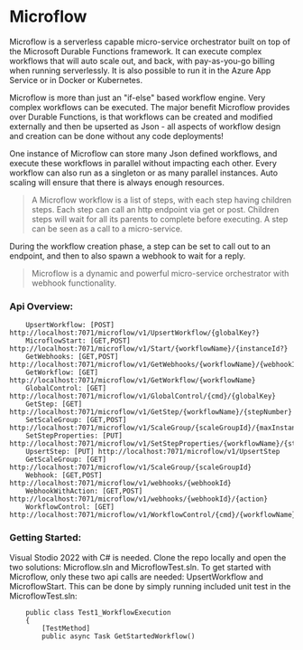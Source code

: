 # Microflow

Microflow is a serverless capable micro-service orchestrator built on top of the Microsoft Durable Functions framework. It can execute complex workflows that will auto scale out, and back, with pay-as-you-go billing when running serverlessly. It is also possible to run it in the Azure App Service or in Docker or Kubernetes.

Microflow is more than just an "if-else" based workflow engine. Very complex workflows can be executed. The major benefit Microflow provides over Durable Functions, is that workflows can be created and modified externally and then be upserted as Json - all aspects of workflow design and creation can be done without any code deployments!

One instance of Microflow can store many Json defined workflows, and execute these workflows in parallel without impacting each other. Every workflow can also run as a singleton or as many parallel instances. Auto scaling will ensure that there is always enough resources.

> A Microflow workflow is a list of steps, with each step having children steps. Each step can call an http endpoint via get or post. Children steps will wait for all its parents to complete before executing. A step can be seen as a call to a micro-service.

During the workflow creation phase, a step can be set to call out to an endpoint, and then to also spawn a webhook to wait for a reply. 

> Microflow is a dynamic and powerful micro-service orchestrator with webhook functionality.

### Api Overview:

        UpsertWorkflow: [POST] http://localhost:7071/microflow/v1/UpsertWorkflow/{globalKey?}
        MicroflowStart: [GET,POST] http://localhost:7071/microflow/v1/Start/{workflowName}/{instanceId?}
        GetWebhooks: [GET,POST] http://localhost:7071/microflow/v1/GetWebhooks/{workflowName}/{webhookId}/{stepNumber}/{instanceGuid?}
        GetWorkflow: [GET] http://localhost:7071/microflow/v1/GetWorkflow/{workflowName}
        GlobalControl: [GET] http://localhost:7071/microflow/v1/GlobalControl/{cmd}/{globalKey}
        GetStep: [GET] http://localhost:7071/microflow/v1/GetStep/{workflowName}/{stepNumber}
        SetScaleGroup: [GET,POST] http://localhost:7071/microflow/v1/ScaleGroup/{scaleGroupId}/{maxInstanceCount}/{maxWaitSeconds:int?}
        SetStepProperties: [PUT] http://localhost:7071/microflow/v1/SetStepProperties/{workflowName}/{stepNumber}
        UpsertStep: [PUT] http://localhost:7071/microflow/v1/UpsertStep
        GetScaleGroup: [GET] http://localhost:7071/microflow/v1/ScaleGroup/{scaleGroupId}
        Webhook: [GET,POST] http://localhost:7071/microflow/v1/webhooks/{webhookId}
        WebhookWithAction: [GET,POST] http://localhost:7071/microflow/v1/webhooks/{webhookId}/{action}
        WorkflowControl: [GET] http://localhost:7071/microflow/v1/WorkflowControl/{cmd}/{workflowName}/{workflowVersion}

### Getting Started:
Visual Stodio 2022 with C# is needed. Clone the repo locally and open the two solutions: Microflow.sln and MicroflowTest.sln. To get started with Microflow, only these two api calls are needed: UpsertWorkflow and MicroflowStart. This can be done by simply running included unit test in the MicroflowTest.sln:
    
        public class Test1_WorkflowExecution
    	{
        	[TestMethod]
        	public async Task GetStartedWorkflow()
